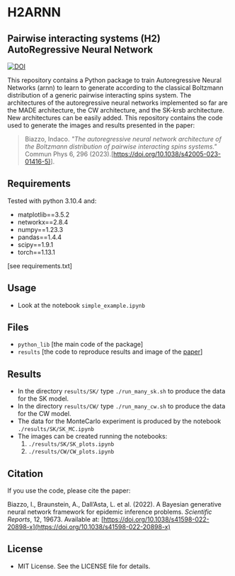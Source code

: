 # H2ARNN 
## Pairwise interacting systems (H2) AutoRegressive Neural Network
[![DOI](https://zenodo.org/badge/196019537.svg)](https://zenodo.org/badge/latestdoi/196019537)

This repository contains a Python package to train Autoregressive Neural Networks (arnn) to learn to generate according to the classical Boltzmann distribution of a generic pairwise interacting spins system.  The architectures of the autoregressive neural networks implemented so far are the MADE architecture, the CW architecture, and the SK-krsb architecture. New architectures can be easily added.
This repository contains the code used to generate the images and results presented in the paper: 

 > Biazzo, Indaco. *"The autoregressive neural network architecture of the Boltzmann distribution of pairwise interacting spins systems."* Commun Phys 6, 296 (2023).[[https://doi.org/10.1038/s42005-023-01416-5)](https://doi.org/10.1038/s42005-023-01416-5)].

## Requirements
Tested with python 3.10.4 and:
- matplotlib==3.5.2
- networkx==2.8.4
- numpy==1.23.3
- pandas==1.4.4
- scipy==1.9.1
- torch==1.13.1

[see requirements.txt]

## Usage
- Look at the notebook `simple_example.ipynb`

## Files
- `python_lib` [the main code of the package] 
- `results` [the code to reproduce results and image of the [paper]()] 

## Results
- In the directory `results/SK/` type `./run_many_sk.sh` to produce the data for the SK model. 
- In the directory `results/CW/` type `./run_many_cw.sh` to produce the data for the CW model. 
- The data for the MonteCarlo experiment is produced by the notebook `./results/SK/SK_MC.ipynb` 
- The images can be created running the notebooks:
    1. `./results/SK/SK_plots.ipynb`
    2. `./results/CW/CW_plots.ipynb`

## Citation
If you use the code, please cite the paper:


Biazzo, I., Braunstein, A., Dall’Asta, L. et al. (2022). A Bayesian generative neural network framework for epidemic inference problems. *Scientific Reports*, 12, 19673. Available at: [https://doi.org/10.1038/s41598-022-20898-x](https://doi.org/10.1038/s41598-022-20898-x)

## License
- MIT License. See the LICENSE file for details.
